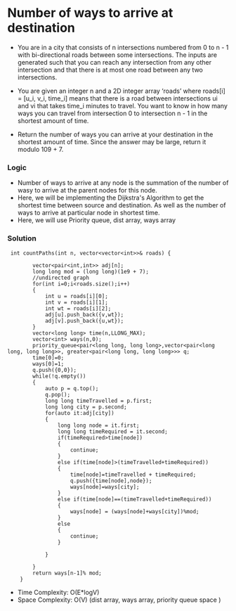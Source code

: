 # Number of ways to arrive at destination
 - You are in a city that consists of n intersections numbered from 0 to n - 1 with bi-directional roads between some intersections. The inputs are generated such that you can reach any intersection from any other intersection and that there is at most one road between any two intersections.

- You are given an integer n and a 2D integer array ‘roads’ where roads[i] = [u_i, v_i, time_i] means that there is a road between intersections ui and vi that takes time_i minutes to travel. You want to know in how many ways you can travel from intersection 0 to intersection n - 1 in the shortest amount of time.

- Return the number of ways you can arrive at your destination in the shortest amount of time. Since the answer may be large, return it modulo 109 + 7.

### Logic
- Number of ways to arrive at any node is the summation of the number of wasy to arrive at the parent nodes for this node.
- Here, we will be implementing the Dijkstra's Algorithm to get the shortest time between source and destination. As well as the number of ways to arrive at particular node in shortest time. 
- Here, we will use Priority queue, dist array, ways array


### Solution
```
 int countPaths(int n, vector<vector<int>>& roads) {
        
        vector<pair<int,int>> adj[n];
        long long mod = (long long)(1e9 + 7);
        //undirected graph
        for(int i=0;i<roads.size();i++)
        {
            int u = roads[i][0];
            int v = roads[i][1];
            int wt = roads[i][2];
            adj[u].push_back({v,wt});
            adj[v].push_back({u,wt});
        }
        vector<long long> time(n,LLONG_MAX);
        vector<int> ways(n,0);
        priority_queue<pair<long long, long long>,vector<pair<long long, long long>>, greater<pair<long long, long long>>> q;
        time[0]=0;
        ways[0]=1;
        q.push({0,0});
        while(!q.empty())
        {
            auto p = q.top();
            q.pop();
            long long timeTravelled = p.first;
            long long city = p.second;
            for(auto it:adj[city])
            {
                long long node = it.first;
                long long timeRequired = it.second;
                if(timeRequired>time[node])
                {
                    continue;
                }
                else if(time[node]>(timeTravelled+timeRequired))
                {
                    time[node]=timeTravelled + timeRequired;
                    q.push({time[node],node});
                    ways[node]=ways[city];
                }
                else if(time[node]==(timeTravelled+timeRequired))
                {
                    ways[node] = (ways[node]+ways[city])%mod;
                }
                else
                {
                    continue;
                }

            }

        }
        return ways[n-1]% mod;
    }
```
- Time Complexity: O(E*logV)
- Space Complexity: O(V) (dist array, ways array, priority queue space )